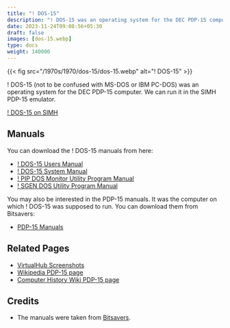 ```yaml
---
title: "! DOS-15"
description: "! DOS-15 was an operating system for the DEC PDP-15 computer. We can run it in the SIMH PDP-15 emulator."
date: 2023-11-24T09:08:56+05:30
draft: false
images: [dos-15.webp]
type: docs
weight: 140000
---
```


{{< fig src="/1970s/1970/dos-15/dos-15.webp" alt="! DOS-15" >}}

! DOS-15 (not to be confused with MS-DOS or IBM PC-DOS) was an operating system for the DEC PDP-15 computer. We can run it in the SIMH PDP-15 emulator.

<section class="section section-sm">
  <div class="container">
    <div class="row justify-content-center text-center">
      <div class="col-lg-5">
        <p><a class="btn btn-primary btn-md px-4 mb-1" href="simh/" role="button">! DOS-15 on SIMH</a></p>
      </div>
    </div>
  </div>
</section>

## Manuals

You can download the ! DOS-15 manuals from here:

- [! DOS-15 Users Manual](http://www.bitsavers.org/pdf/dec/pdp15/DEC-15-ODUMA-B-D_DOS-15_USERS_MANUAL.pdf)
- [! DOS-15 System Manual](http://www.bitsavers.org/pdf/dec/pdp15/DEC-15-ODFFA-B-D_DOS-15_SYSTEM_MANUAL.pdf)
- [! PIP DOS Monitor Utility Program Manual](http://www.bitsavers.org/pdf/dec/pdp15/DEC-15-UPIPA-A-D_PIP_DOS_MONITOR_UTILITY_PROGRAM.pdf)
- [! SGEN DOS Utility Program Manual](http://www.bitsavers.org/pdf/dec/pdp15/DEC-15-USGNA-A-D_SGEN_DOS_Utility_Program.pdf)

You may also be interested in the PDP-15 manuals. It was the computer on which ! DOS-15 was supposed to run. You can download them from Bitsavers:

- [PDP-15 Manuals](http://www.bitsavers.org/pdf/dec/pdp15/)

## Related Pages

- [VirtualHub Screenshots](https://screenshots.virtualhub.eu.org/1970s/1970/dos-15/)
- [Wikipedia PDP-15 page](https://en.wikipedia.org/wiki/PDP-15)
- [Computer History Wiki PDP-15 page](http://gunkies.org/wiki/PDP-15)

## Credits

- The manuals were taken from [Bitsavers](http://bitsavers.org).

